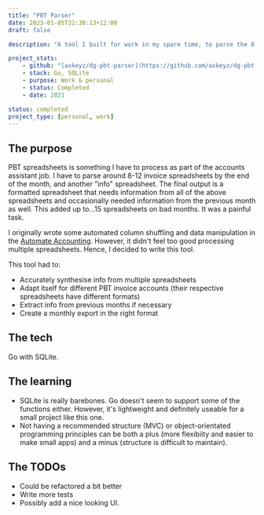 ```yaml
---
title: "PBT Parser"
date: 2023-01-05T22:38:13+12:00
draft: false

description: "A tool I built for work in my spare time, to parse the 8-10 PBT spreadsheets I have to process every month end. In Go."

project_stats:
    - github: "[axkeyz/dg-pbt-parser](https://github.com/axkeyz/dg-pbt-parser)"
    - stack: Go, SQLite
    - purpose: Work & personal
    - status: Completed
    - date: 2021

status: completed
project_type: [personal, work]
---
```


## The purpose

PBT spreadsheets is something I have to process as part of the accounts assistant job. I have to parse around 8-12 invoice spreadsheets by the end of the month, and another "info" spreadsheet. The final output is a formatted spreadsheet that needs information from all of the above spreadsheets and occasionally needed information from the previous month as well. This added up to...15 spreadsheets on bad months. It was a painful task.

I originally wrote some automated column shuffling and data manipulation in the [Automate Accounting](/projects/automate-accounting/). However, it didn't feel too good processing multiple spreadsheets. Hence, I decided to write this tool.

This tool had to:
- Accurately synthesise info from multiple spreadsheets
- Adapt itself for different PBT invoice accounts (their respective spreadsheets have different formats)
- Extract info from previous months if necessary
- Create a monthly export in the right format

## The tech

Go with SQLite.

## The learning

- SQLite is really barebones. Go doesn't seem to support some of the functions either. However, it's lightweight and definitely useable for a small project like this one.
- Not having a recommended structure (MVC) or object-orientated programming principles can be both a plus (more flexibiity and easier to make small apps) and a minus (structure is difficult to maintain).

##  The TODOs

- Could be refactored a bit better
- Write more tests
- Possibly add a nice looking UI.